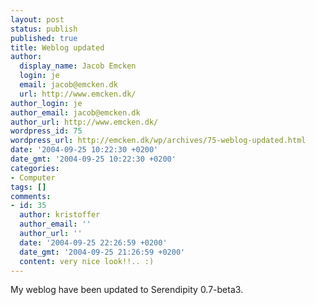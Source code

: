 ```yaml
---
layout: post
status: publish
published: true
title: Weblog updated
author:
  display_name: Jacob Emcken
  login: je
  email: jacob@emcken.dk
  url: http://www.emcken.dk/
author_login: je
author_email: jacob@emcken.dk
author_url: http://www.emcken.dk/
wordpress_id: 75
wordpress_url: http://emcken.dk/wp/archives/75-weblog-updated.html
date: '2004-09-25 10:22:30 +0200'
date_gmt: '2004-09-25 10:22:30 +0200'
categories:
- Computer
tags: []
comments:
- id: 35
  author: kristoffer
  author_email: ''
  author_url: ''
  date: '2004-09-25 22:26:59 +0200'
  date_gmt: '2004-09-25 21:26:59 +0200'
  content: very nice look!!.. :)
---
```

<p>My weblog have been updated to Serendipity 0.7-beta3.</p>

